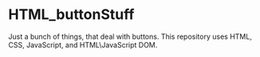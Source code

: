 # HTML_buttonStuff
Just a bunch of things, that deal with buttons.  This repository uses HTML, CSS, JavaScript, and HTML\JavaScript DOM.
